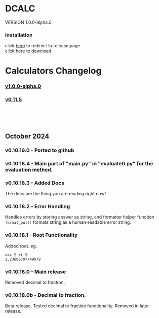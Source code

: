 # DCALC
VERSION 1.0.0-alpha.0
### Installation
click [here](https://github.com/GreatCoder1000/dcalc/releases/tag/v1.0.0-alpha.0) to redirect to release page.<br>
click [here](https://github.com/GreatCoder1000/dcalc/releases/download/v1.0.0-alpha.0/dcalc.exe) to download
# Calculators Changelog
### [v1.0.0-alpha.0](https://github.com/GreatCoder1000/dcalc/releases/tag/v1.0.0-alpha.0)
### [v0.11.5](https://github.com/GreatCoder1000/dcalc/releases/tag/v0.11.5)
<br><br><br>

## October 2024
### v0.10.19.0 - Ported to github
### v0.10.18.4 - Main part of "main.py" in "evaluate0.py" for the evaluation method.
### v0.10.18.3 - Added Docs
The docs are the thing you are reading right now!
### v0.10.18.2 - Error Handling
Handles errors by storing answer as string, and formatter helper function `format_out()` 
formats string as a human-readable error string.
### v0.10.18.1 - Root Functionality
Added root. eg.<br>
```
>>> 2 rt 5
2.23606797749979
```
### v0.10.18.0 - Main release
Removed decimal to fraction.
### v0.10.18.0b - Decimal to fraction.
Beta release.
Tested decimal to fraction functionality.
Removed in later release.
